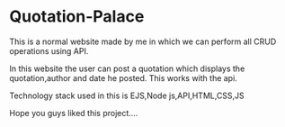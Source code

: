 # Quotation-Palace
This is a normal website made by me in which we can perform all CRUD operations using API.

In this website the user can post a quotation which displays the quotation,author and date he posted. This works with the api.

Technology stack used in this is EJS,Node js,API,HTML,CSS,JS

Hope you guys liked this project.... 
